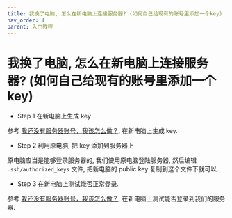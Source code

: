 ```yaml
---
title: 我换了电脑, 怎么在新电脑上连接服务器? (如何自己给现有的账号里添加一个key)
nav_order: 4
parent: 入门教程
---
```


# 我换了电脑, 怎么在新电脑上连接服务器? (如何自己给现有的账号里添加一个key)

- Step 1 在新电脑上生成 key

参考 [我还没有服务器账号，我该怎么做？](i-have-no-account), 在新电脑上生成 key.

- Step 2 利用原电脑, 把 key 添加到服务器上

原电脑应当是能够登录服务器的, 我们使用原电脑登陆服务器, 然后编辑 `.ssh/authorized_keys` 文件, 把新电脑的 public key 复制到这个文件下就可以.

- Step 3 在新电脑上测试能否正常登录.

参考 [我还没有服务器账号，我该怎么做？](i-have-no-account), 在新电脑上测试能否登录到我们的服务器.
